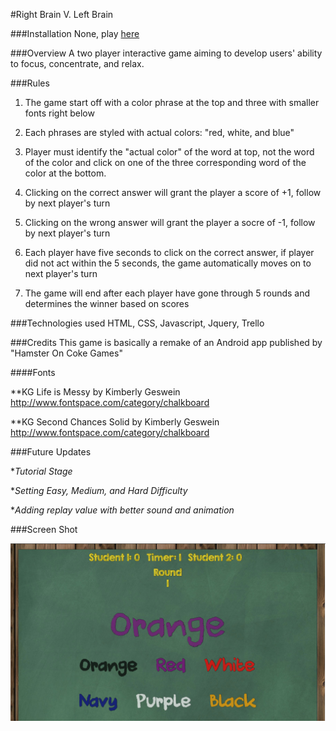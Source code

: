 #Right Brain V. Left Brain

###Installation
None, play [here](http://zkao04.github.io/Project-1/)

###Overview
A two player interactive game aiming to develop users' ability to focus, concentrate, and relax.

###Rules
1. The game start off with a color phrase at the top and three with smaller fonts right below

2. Each phrases are styled with actual colors: "red, white, and blue"

3. Player must identify the "actual color" of the word at top, not the word of the color and click on one of the three corresponding word of the color at the bottom.

4. Clicking on the correct answer will grant the player a score of +1, follow by next player's turn

5. Clicking on the wrong answer will grant the player a socre of -1, follow by next player's turn

6. Each player have five seconds to click on the correct answer, if player did not act within the 5 seconds, the game automatically moves on to next player's turn 

7. The game will end after each player have gone through 5 rounds and determines the winner based on scores

###Technologies used
HTML, CSS, Javascript, Jquery, Trello

###Credits
This game is basically a remake of an Android app published by "Hamster On Coke Games"

####Fonts

**KG Life is Messy by Kimberly Geswein
	http://www.fontspace.com/category/chalkboard
	
**KG Second Chances Solid by Kimberly Geswein
	http://www.fontspace.com/category/chalkboard
	
###Future Updates

*_Tutorial Stage_

*_Setting Easy, Medium, and Hard Difficulty_

*_Adding replay value with better sound and animation_


###Screen Shot

![Focus Screen Shot](images/Screen_shot.jpg)







